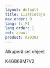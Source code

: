 ```yaml
---
layout: default
title: Lisätietoja
nav_order: 9
lang: fi_FI
lang_order: 1
ref: about
product: m2030s
---
```


Alkuperäiset ohjeet

K4GB69M7V2
